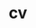 ---
layout: cv
permalink: /cv/
title: cv
nav: true
nav_order: 5
cv_pdf: CV_Muhammad-Labiyb-Afakh.pdf
# description: This is a description of the page. You can modify it in '_pages/cv.md'. You can also change or remove the top pdf download button.
toc:
  sidebar: left
---